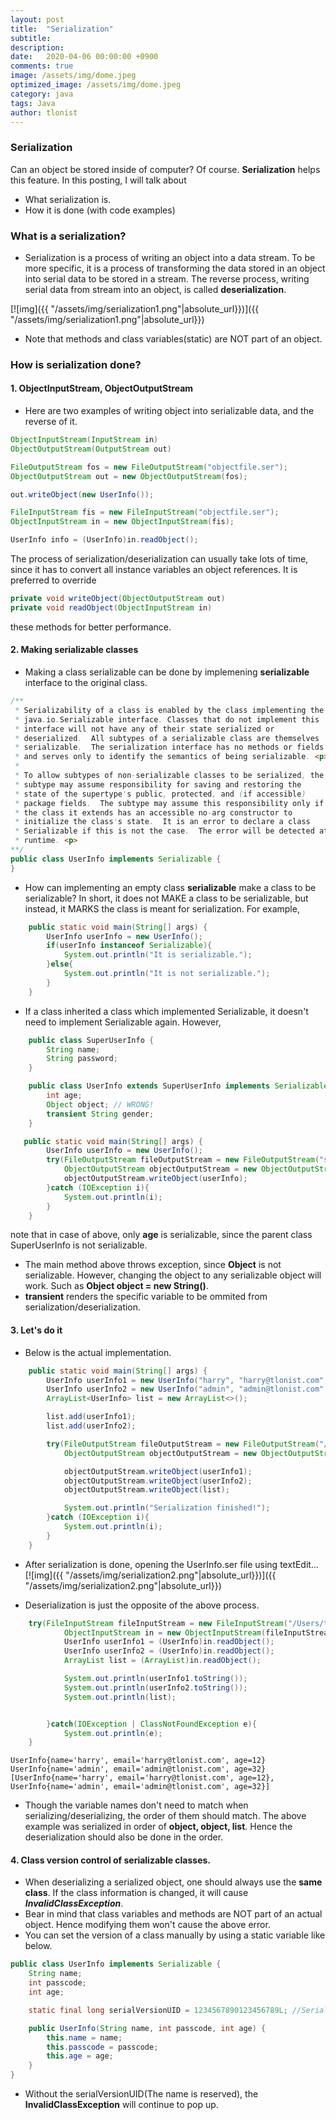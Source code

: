 ```yaml
---
layout: post
title:  "Serialization"
subtitle: 
description:
date:   2020-04-06 00:00:00 +0900
comments: true
image: /assets/img/dome.jpeg
optimized_image: /assets/img/dome.jpeg
category: java
tags: Java
author: tlonist
---
```


### Serialization

Can an object be stored inside of computer? Of course. **Serialization** helps this feature. 
In this posting, I will talk about 

- What serialization is.
- How it is done (with code examples)


### What is a serialization?

- Serialization is a process of writing an object into a data stream. To be more specific, it is a process of transforming the data stored in an object into serial data to be stored in a stream. The reverse process, writing serial data from stream into an object, is called **deserialization**.

[![img]({{ "/assets/img/serialization1.png"|absolute_url}})]({{ "/assets/img/serialization1.png"|absolute_url}})
- Note that methods and class variables(static) are NOT part of an object.

### How is serialization done?

#### 1. ObjectInputStream, ObjectOutputStream

- Here are two examples of writing object into serializable data, and the reverse of it.

```java
ObjectInputStream(InputStream in)
ObjectOutputStream(OutputStream out)

FileOutputStream fos = new FileOutputStream("objectfile.ser");
ObjectOutputStream out = new ObjectOutputStream(fos);

out.writeObject(new UserInfo());
```

```java
FileInputStream fis = new FileInputStream("objectfile.ser");
ObjectInputStream in = new ObjectInputStream(fis);

UserInfo info = (UserInfo)in.readObject();
```

The process of serialization/deserialization can usually take lots of time, since it has to convert all instance variables an object references. It is preferred to override 
```java
private void writeObject(ObjectOutputStream out)
private void readObject(ObjectInputStream in)
```
these methods for better performance.

#### 2. Making serializable classes

- Making a class serializable can be done by implemening **serializable** interface to the original class. 
```java
/**
 * Serializability of a class is enabled by the class implementing the
 * java.io.Serializable interface. Classes that do not implement this
 * interface will not have any of their state serialized or
 * deserialized.  All subtypes of a serializable class are themselves
 * serializable.  The serialization interface has no methods or fields
 * and serves only to identify the semantics of being serializable. <p>
 *
 * To allow subtypes of non-serializable classes to be serialized, the
 * subtype may assume responsibility for saving and restoring the
 * state of the supertype's public, protected, and (if accessible)
 * package fields.  The subtype may assume this responsibility only if
 * the class it extends has an accessible no-arg constructor to
 * initialize the class's state.  It is an error to declare a class
 * Serializable if this is not the case.  The error will be detected at
 * runtime. <p>
**/
public class UserInfo implements Serializable {
}
```
- How can implementing an empty class **serializable** make a class to be serializable? In short, it does not MAKE a class to be serializable, but instead, it MARKS the class is meant for serialization. For example, 

```java
    public static void main(String[] args) {
        UserInfo userInfo = new UserInfo();
        if(userInfo instanceof Serializable){
            System.out.println("It is serializable.");
        }else{
            System.out.println("It is not serializable.");
        }
    }

```

- If a class inherited a class which implemented Serializable, it doesn't need to implement Serializable again. However, 

```java
    public class SuperUserInfo {
        String name;
        String password;
    }

    public class UserInfo extends SuperUserInfo implements Serializable {
        int age;
        Object object; // WRONG!
        transient String gender;
    }

   public static void main(String[] args) {
        UserInfo userInfo = new UserInfo();
        try(FileOutputStream fileOutputStream = new FileOutputStream("serial.ser");){
            ObjectOutputStream objectOutputStream = new ObjectOutputStream(fileOutputStream);
            objectOutputStream.writeObject(userInfo);
        }catch (IOException i){
            System.out.println(i);
        }
    }
```
note that in case of above, only **age** is serializable, since the parent class SuperUserInfo is not serializable.
- The main method above throws exception, since **Object** is not serializable. However, changing the object to any serializable object will work. Such as **Object object = new String()**.
- **transient** renders the specific variable to be ommited from serialization/deserialization. 

#### 3. Let's do it

- Below is the actual implementation.

```java
    public static void main(String[] args) {
        UserInfo userInfo1 = new UserInfo("harry", "harry@tlonist.com", 12);
        UserInfo userInfo2 = new UserInfo("admin", "admin@tlonist.com", 32);
        ArrayList<UserInfo> list = new ArrayList<>();

        list.add(userInfo1);
        list.add(userInfo2);

        try(FileOutputStream fileOutputStream = new FileOutputStream("/Users/tlonist/Documents/UserInfo.ser");){
            ObjectOutputStream objectOutputStream = new ObjectOutputStream(fileOutputStream);

            objectOutputStream.writeObject(userInfo1);
            objectOutputStream.writeObject(userInfo2);
            objectOutputStream.writeObject(list);

            System.out.println("Serialization finished!");
        }catch (IOException i){
            System.out.println(i);
        }
    }
```

- After serialization is done, opening the UserInfo.ser file using textEdit...
[![img]({{ "/assets/img/serialization2.png"|absolute_url}})]({{ "/assets/img/serialization2.png"|absolute_url}})

- Deserialization is just the opposite of the above process.

```java
    try(FileInputStream fileInputStream = new FileInputStream("/Users/tlonist/Documents/UserInfo.ser");){
            ObjectInputStream in = new ObjectInputStream(fileInputStream);
            UserInfo userInfo1 = (UserInfo)in.readObject();
            UserInfo userInfo2 = (UserInfo)in.readObject();
            ArrayList list = (ArrayList)in.readObject();

            System.out.println(userInfo1.toString());
            System.out.println(userInfo2.toString());
            System.out.println(list);


        }catch(IOException | ClassNotFoundException e){
            System.out.println(e);
    }
```

```console
UserInfo{name='harry', email='harry@tlonist.com', age=12}
UserInfo{name='admin', email='admin@tlonist.com', age=32}
[UserInfo{name='harry', email='harry@tlonist.com', age=12}, UserInfo{name='admin', email='admin@tlonist.com', age=32}]
```
- Though the variable names don't need to match when serializing/deserializing, the order of them should match. The above example was serialized in order of **object, object, list**. Hence the deserialization should also be done in the order.

#### 4. Class version control of serializable classes.

- When deserializing a serialized object, one should always use the **same class**. If the class information is changed, it will cause ***InvalidClassException***. 
- Bear in mind that class variables and methods are NOT part of an actual object. Hence modifying them won't cause the above error. 
- You can set the version of a class manually by using a static variable like below.

```java
public class UserInfo implements Serializable {
    String name;
    int passcode;
    int age;

    static final long serialVersionUID = 1234567890123456789L; //SerialID

    public UserInfo(String name, int passcode, int age) {
        this.name = name;
        this.passcode = passcode;
        this.age = age;
    }
}
```
- Without the serialVersionUID(The name is reserved), the **InvalidClassException** will continue to pop up.



